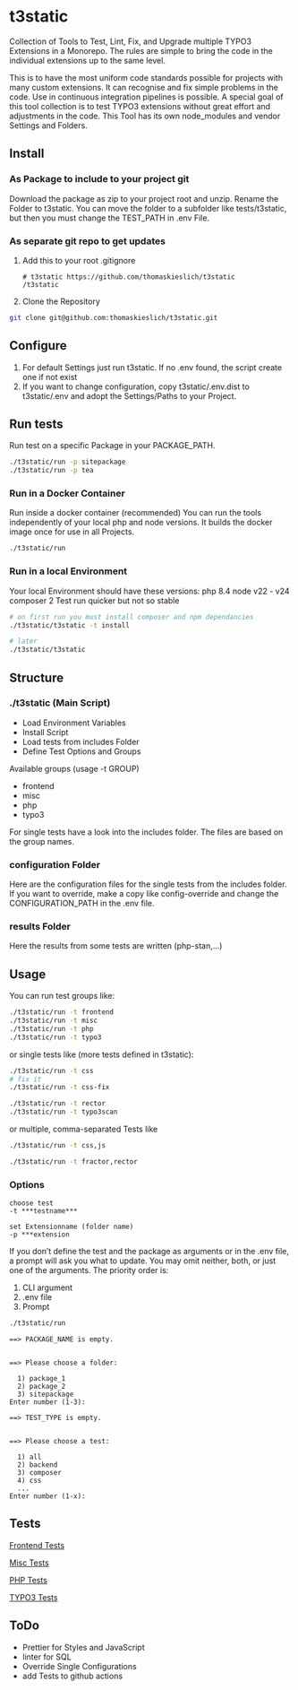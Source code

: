 # t3static

Collection of Tools to Test, Lint, Fix, and Upgrade multiple TYPO3 Extensions
in a Monorepo.
The rules are simple to bring the code in the individual extensions up to the
same level.

This is to have the most uniform code standards possible for projects with many
custom extensions. It can recognise and fix simple problems in the code. Use in
continuous integration pipelines is possible.
A special goal of this tool collection is to test TYPO3 extensions without great
effort and adjustments in the code.
This Tool has its own node_modules and vendor Settings and Folders.

## Install

### As Package to include to your project git

Download the package as zip to your project root and unzip.
Rename the Folder to t3static. You can move the folder to a subfolder like
tests/t3static, but then you must change the TEST_PATH in .env File.

### As separate git repo to get updates

1. Add this to your root .gitignore

    ```gitignore
    # t3static https://github.com/thomaskieslich/t3static
    /t3static
    ```

2. Clone the Repository

```bash
git clone git@github.com:thomaskieslich/t3static.git
```

## Configure

1. For default Settings just run t3static. If no .env found, the script create
   one if not exist
2. If you want to change configuration, copy t3static/.env.dist to
   t3static/.env and adopt the Settings/Paths to your Project.

## Run tests

Run test on a specific Package in your PACKAGE_PATH.

```bash
./t3static/run -p sitepackage
./t3static/run -p tea
```

### Run in a Docker Container

Run inside a docker container (recommended)
You can run the tools independently of your local php and node versions.
It builds the docker image once for use in all Projects.

```bash
./t3static/run
```

### Run in a local Environment

Your local Environment should have these versions:
php 8.4
node v22 - v24
composer 2
Test run quicker but not so stable

```bash
# on first run you must install composer and npm dependancies
./t3static/t3static -t install

# later
./t3static/t3static
```

## Structure

### ./t3static (Main Script)

- Load Environment Variables
- Install Script
- Load tests from includes Folder
- Define Test Options and Groups

Available groups (usage -t GROUP)

- frontend
- misc
- php
- typo3

For single tests have a look into the includes folder.
The files are based on the group names.

### configuration Folder

Here are the configuration files for the single tests from the includes folder.
If you want to override, make a copy like config-override and change the
CONFIGURATION_PATH in the .env file.

### results Folder

Here the results from some tests are written (php-stan,…)

## Usage

You can run test groups like:

```bash
./t3static/run -t frontend
./t3static/run -t misc
./t3static/run -t php
./t3static/run -t typo3
```

or single tests like (more tests defined in t3static):

```bash
./t3static/run -t css
# fix it
./t3static/run -t css-fix

./t3static/run -t rector
./t3static/run -t typo3scan
```

or multiple, comma-separated Tests like

```bash
./t3static/run -t css,js

./t3static/run -t fractor,rector
```

### Options

```text
choose test
-t ***testname***

set Extensionname (folder name)
-p ***extension
```

If you don’t define the test and the package as arguments or in the .env file,
a prompt will ask you what to update. You may omit neither, both, or just one of
the arguments. The priority order is:

1. CLI argument
2. .env file
3. Prompt

```bash
./t3static/run
```

```text
==> PACKAGE_NAME is empty.


==> Please choose a folder:

  1) package_1
  2) package_2
  3) sitepackage
Enter number (1-3):

==> TEST_TYPE is empty.


==> Please choose a test:

  1) all
  2) backend
  3) composer
  4) css
  ...
Enter number (1-x):
```

## Tests

[Frontend Tests](documentation/tests-frontend.md)

[Misc Tests](documentation/tests-misc.md)

[PHP Tests](documentation/tests-php.md)

[TYPO3 Tests](documentation/tests-typo3.md)

## ToDo

- Prettier for Styles and JavaScript
- linter for SQL
- Override Single Configurations
- add Tests to github actions
